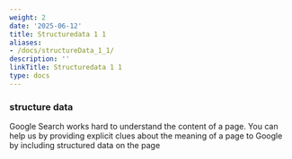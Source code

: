 ```yaml
---
weight: 2
date: '2025-06-12'
title: Structuredata 1 1
aliases:
- /docs/structureData_1_1/
description: ''
linkTitle: Structuredata 1 1
type: docs
---
```


### structure data
Google Search works hard to understand the content of a page. You can help us by providing explicit clues about the meaning of a page to Google by including structured data on the page